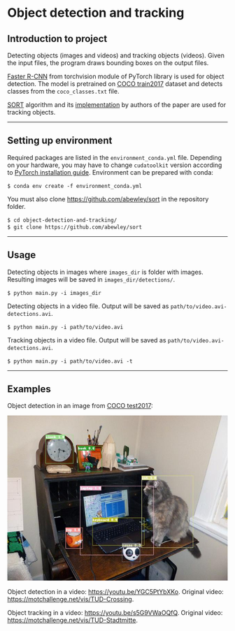 # Object detection and tracking
## Introduction to project
Detecting objects (images and videos) and tracking objects (videos). Given the input files, the program draws bounding boxes on the output files.

[Faster R-CNN](https://pytorch.org/vision/stable/models.html#torchvision.models.detection.fasterrcnn_resnet50_fpn) from torchvision module of PyTorch library is used for object detection. The model is pretrained on [COCO train2017](https://cocodataset.org/) dataset and detects classes from the `coco_classes.txt` file.

[SORT](https://arxiv.org/abs/1602.00763) algorithm and its [implementation](https://github.com/abewley/sort) by authors of the paper are used for tracking objects.

---
## Setting up environment
Required packages are listed in the `environment_conda.yml` file. Depending on your hardware, you may have to change `cudatoolkit` version according to [PyTorch installation guide](https://pytorch.org/get-started/locally/). Environment can be prepared with conda:
```
$ conda env create -f environment_conda.yml
```
You must also clone https://github.com/abewley/sort in the repository folder.
```
$ cd object-detection-and-tracking/
$ git clone https://github.com/abewley/sort
```
---
## Usage
Detecting objects in images where `images_dir` is folder with images. Resulting images will be saved in `images_dir/detections/`.
```
$ python main.py -i images_dir
```
Detecting objects in a video file. Output will be saved as `path/to/video.avi-detections.avi`.
```
$ python main.py -i path/to/video.avi
```
Tracking objects in a video file. Output will be saved as `path/to/video.avi-detections.avi`.
```
$ python main.py -i path/to/video.avi -t
```
---
## Examples
Object detection in an image from [COCO test2017](https://cocodataset.org/):

![Object detection example #1](images/example.jpg)

Object detection in a video: https://youtu.be/YGC5PtYbXKo. Original video: https://motchallenge.net/vis/TUD-Crossing.

Object tracking in a video: https://youtu.be/s5G9VWaOQfQ. Original video: https://motchallenge.net/vis/TUD-Stadtmitte.
